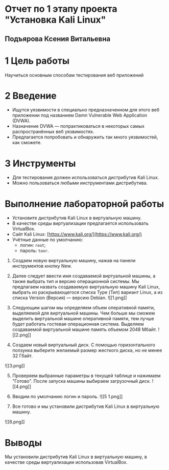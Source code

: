 # Отчет по 1 этапу проекта "Установка Kali Linux"
## Подъярова Ксения Витальевна

# 1 Цель работы
Научиться основным способам тестирования веб приложений

# 2 Введение
- Ищутся уязвимости в специально предназначенном для этого веб приложении под названием Damn Vulnerable Web Application (DVWA).
- Назначение DVWA — попрактиковаться в некоторых самых распространённых веб уязвимостях.
- Предлагается попробовать и обнаружить так много уязвимостей, как сможете.

# 3 Инструменты
- Для тестирования должен использоваться дистрибутив Kali Linux.
- Можно пользоваться любыми инструментами дистрибутива.

# Выполнение лабораторной работы
- Установите дистрибутив Kali Linux в виртуальную машину.
- В качестве среды виртуализации предлагается использовать VirtualBox.
- Сайт Kali Linux: [https://www.kali.org/](https://www.kali.org/)
- Учётные данные по умолчанию:
    - логин: `root`;
    - пароль: `toor`.

1. Создаем новую виртуальную машину, нажав на панели инструментов кнопку New.
2. Далее следует ввести имя создаваемой виртуальной машины, а также выбрать тип и версию операционной системы. Мы предлагаем назвать создаваемую виртуальную машину Kali Linux, выбрать из раскрывающегося списка Type (Тип) вариант Linux, а из списка Version (Версия) — версию Debian. 
![[1.png]]

3. Следующим шагом мы определяем объем оперативной памяти, выделяемой для виртуальной машины. Чем больше мы сможем выделить виртуальной машине оперативной памяти, тем лучше будет работать гостевая операционная система. Выделяем создаваемой виртуальной машине память объемом 2048 Мбайт.
![[2.png]]

4. Создаем новый виртуальный диск. С помощью горизонтального ползунка выберите желаемый размер жесткого диска, но не менее 32 Гбайт.

![[3.png]]

5. Проверяем выбранные параметры в текущей таблице и нажимаем "Готово". После запуска машины выбираем загрузочный диск.
![[4.png]]

6. Вводим по умолчанию логин и пароль.
![[5 1.png]]
7. Все готово и мы установили дистрибутив Kali Linux в виртуальную машину.

![[6.png]]

# Выводы
Мы установили дистрибутив Kali Linux в виртуальную машину, в качестве среды виртуализации использовав VirtualBox.